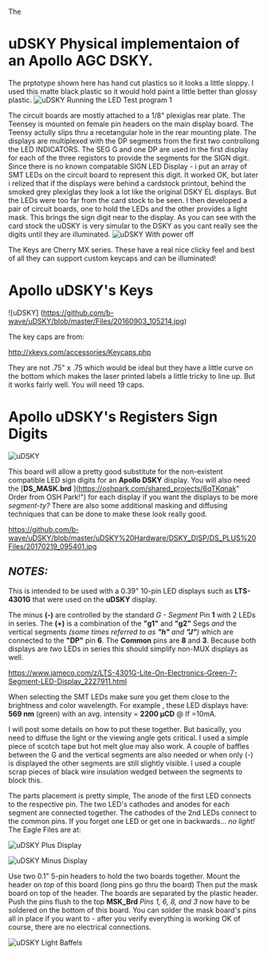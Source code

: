 The 

# uDSKY Physical implementaion of an Apollo AGC DSKY. 

The prptotype shown here has hand cut plastics so it looks
a little sloppy.  I used this matte black plastic so it would 
hold paint a little better than glossy plastic.
![uDSKY](https://github.com/b-wave/uDSKY/blob/master/Files/20161217_135148.jpg)
Running the LED Test program 1 

The circuit boards are mostly attached to a 1/8" plexiglas rear plate.  The Teensey is
mounted on female pin headers on the main display board.  The Teensy actully slips thru
a recetangular hole in the rear mounting plate. The displays are multiplexed 
with the DP segments from the first two controllong the LED INDICATORS.  The 
SEG G and one DP are used in the first display for each of the three registors
to provide the segments for the SIGN digit.  Since there is no known compatable 
SIGN LED Display - i put an array of SMT LEDs on the circuit board to represent this 
digit.  It worked OK, but later i relized that if the displays were behind a cardstock
printout, behind the smoked grey plexiglas they look a lot like the original DSKY EL 
displays.  But the LEDs were too far from the card stock to be seen.  I then developed a 
pair of circuit boards, one to hold the LEDs and the other provides a light mask. This
brings the sign digit near to the display.  As you can see with the card stock the 
uDSKY is very simular to the DSKY as you cant really see the digits until they are
illuminated. 
![uDSKY](https://github.com/b-wave/uDSKY/blob/master/Files/20161217_134940.jpg)
With power off 

The Keys are Cherry MX series. These have a real nice clicky feel and best of all
they can support custom keycaps and can be illuminated! 

# Apollo uDSKY's  Keys
![uDSKY] (https://github.com/b-wave/uDSKY/blob/master/Files/20160903_105214.jpg)

The key caps are from: 

<http://xkeys.com/accessories/Keycaps.php> 

They are not .75" x .75 which would be ideal but they have a little curve on the bottom
which makes the laser printed labels a little tricky to line up. But it works fairly well.
You will need 19 caps. 

# Apollo uDSKY's  Registers Sign Digits

![uDSKY](https://github.com/b-wave/uDSKY/blob/master/uDSKY%20Hardware/DSKY_DISP/DS_PLUS%20Files/20170219_095621.jpg)


This board will allow a pretty good substitute for the non-existent compatible LED sign digits for an **Apollo DSKY** display.  You will also need the  [**DS_MASK.brd** ](https://oshpark.com/shared_projects/6qTKqnak" Order from OSH Park!") for each display if you want the displays to be more *segment-ty?*   There are also some additional masking and diffusing techniques  that can be done to make these look really good. 

https://github.com/b-wave/uDSKY/blob/master/uDSKY%20Hardware/DSKY_DISP/DS_PLUS%20Files/20170219_095401.jpg

## _NOTES:_
This is intended to be used with a 0.39" 10-pin LED displays such as **LTS-4301G** that were used on the **uDSKY** display. 

The minus **(-)** are controlled by the standard *G - Segment* Pin **1** with 2 LEDs in series.  The **(+)** is a combination of the **"g1"**  and **"g2"** Segs *and* the vertical segments *(some times referred to as **"h"** and **"J"**)* which are connected to the **"DP"** pin **6**.  The **Common** pins are **8** and **3**.  Because both displays are *two* LEDs in series this should simplify non-MUX displays as well.

<https://www.jameco.com/z/LTS-4301G-Lite-On-Electronics-Green-7-Segment-LED-Display_2227911.html>

When selecting the SMT LEDs make sure you get them close to the brightness and color wavelength.  For example , these LED displays have: **569 nm**  (green) with an avg. intensity = **2200 µCD** @ If =10mA.

 I will post some details on how to put these together.  But basically, you need to diffuse the light or the viewing angle gets critical.  I used a simple piece of scotch tape but hot melt glue may also work.  A couple of baffles between the G and the vertical segments are also needed or when only (-) is displayed the other segments are still slightly visible.  I used a couple scrap pieces of black wire insulation wedged between the segments to block this.

The parts placement is pretty simple, The anode of the first LED connects to the respective pin.  The two LED's cathodes and anodes for each segment are connected together. The cathodes of the 2nd LEDs connect to the common pins.  If you forget one LED or get one in backwards... *no light!*  The Eagle Files are at: 

![uDSKY](https://github.com/b-wave/uDSKY/blob/master/uDSKY%20Hardware/DSKY_DISP/DS_PLUS%20Files/20170219_095406.jpg)
Plus Display


![uDSKY](https://github.com/b-wave/uDSKY/blob/master/uDSKY%20Hardware/DSKY_DISP/DS_PLUS%20Files/20170219_095401.jpg)
Minus Display

Use two 0.1" 5-pin headers to hold the two boards together.  Mount the header on *top* of this board (long pins go thru the board)   Then put the mask board on top of the header. The boards are separated by the plastic header. Push the pins flush to the  top **MSK_Brd** *Pins 1, 6, 8, and 3* now have to be soldered on the bottom of this board.  You can solder the mask board's pins all in place if you want to - after you verify everything is working OK of course, there are no electrical connections.

![uDSKY](https://github.com/b-wave/uDSKY/blob/master/uDSKY%20Hardware/DSKY_DISP/DS_PLUS%20Files/DS_PLUS%20Files/20170219_095505.jpg)
Light Baffels 

